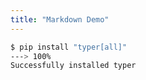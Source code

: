 ```yaml
---
title: "Markdown Demo"
---
```


<div class="termy">

```bash
$ pip install "typer[all]"
---> 100%
Successfully installed typer
```
</div>

<script src='/termynal.0.0.1.min.js'></script>
<link rel="stylesheet" href="/termynal.css">